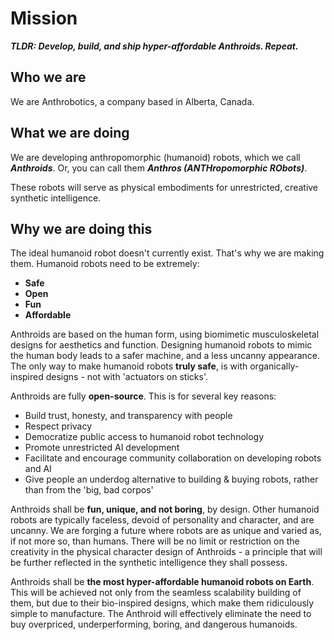 # Mission

***TLDR: Develop, build, and ship hyper-affordable Anthroids. Repeat.***

## Who we are

We are Anthrobotics, a company based in Alberta, Canada.

## What we are doing

We are developing anthropomorphic (humanoid) robots, which we call ***Anthroids***. Or, you can call them ***Anthros (ANTHropomorphic RObots)***.

These robots will serve as physical embodiments for unrestricted, creative synthetic intelligence.

## Why we are doing this

The ideal humanoid robot doesn't currently exist. That's why we are making them. Humanoid robots need to be extremely:

- **Safe**
- **Open**
- **Fun**
- **Affordable**

Anthroids are based on the human form, using biomimetic musculoskeletal designs for aesthetics and function. Designing humanoid robots to mimic the human body leads to a safer machine, and a less uncanny appearance.
The only way to make humanoid robots **truly safe**, is with organically-inspired designs - not with 'actuators on sticks'.

Anthroids are fully **open-source**. This is for several key reasons:

- Build trust, honesty, and transparency with people
- Respect privacy
- Democratize public access to humanoid robot technology
- Promote unrestricted AI development
- Facilitate and encourage community collaboration on developing robots and AI
- Give people an underdog alternative to building & buying robots, rather than from the 'big, bad corpos'

Anthroids shall be **fun, unique, and not boring**, by design. Other humanoid robots are typically faceless, devoid of personality and character, and are uncanny. We are forging a future where robots are as unique and varied as, if not more so, than humans.
There will be no limit or restriction on the creativity in the physical character design of Anthroids - a principle that will be further reflected in the synthetic intelligence they shall possess.

Anthroids shall be **the most hyper-affordable humanoid robots on Earth**. This will be achieved not only from the seamless scalability building of them, but due to their bio-inspired designs, which make them ridiculously simple to manufacture. The Anthroid will effectively eliminate the need to buy overpriced, underperforming, boring, and dangerous humanoids.
